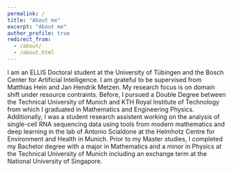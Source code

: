 ```yaml
---
permalink: /
title: "About me"
excerpt: "About me"
author_profile: true
redirect_from: 
  - /about/
  - /about.html
---
```


I am an ELLIS Doctoral student at the University of Tübingen and the Bosch Center for Artificial Intelligence. I am grateful to be supervised from Matthias Hein and Jan Hendrik Metzen. My research focus is on domain shift under resource contraints. Before, I pursued a Double Degree between the Technical University of Munich and KTH Royal Institute of Technology from which I graduated in Mathematics and Engineering Physics. Additionally, I was a student research assistent working on the analysis of single-cell RNA sequencing data using tools from modern mathematics and deep learning in the lab of Antonio Scialdone at the Helmhotz Centre for Environment and Health in Munich. Prior to my Master studies, I completed my Bachelor degree with a major in Mathematics and a minor in Physics at the Technical University of Munich including an exchange term at the National University of Singapore.
